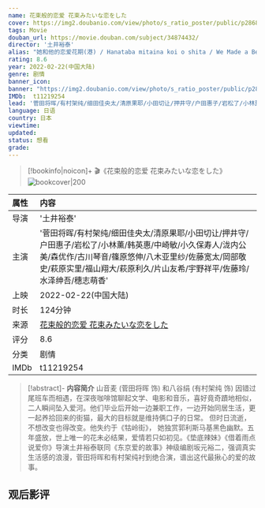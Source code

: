 ```yaml
---
name: 花束般的恋爱 花束みたいな恋をした
cover: https://img2.doubanio.com/view/photo/s_ratio_poster/public/p2868462052.jpg
tags: Movie
douban_url: https://movie.douban.com/subject/34874432/
director: '土井裕泰'
alias: "她和他的恋爱花期(港) / Hanataba mitaina koi o shita / We Made a Beautiful Bouquet / I Fell in Love Like A Flower Bouquet / 爱如花束 恋恋不忘"
rating: 8.6
year: 2022-02-22(中国大陆)
genre: 剧情
banner_icon: 
banner: "https://img2.doubanio.com/view/photo/s_ratio_poster/public/p2868462052.jpg"
IMDb:  t11219254
lead: '菅田将晖/有村架纯/细田佳央太/清原果耶/小田切让/押井守/户田惠子/岩松了/小林薰/韩英惠/中崎敏/小久保寿人/泷内公美/森优作/古川琴音/篠原悠伸/八木亚里纱/佐藤宽太/岡部敬史/萩原实里/福山翔大/萩原利久/片山友希/宇野祥平/佐藤玲/水泽绅吾/穗志萌香' 
language: 日语 
country: 日本 
viewtime:
updated: 
status: 想看
grade: 
---
```

> [!bookinfo|noicon]+ 🎬《花束般的恋爱 花束みたいな恋をした》
> ![bookcover|200](https://img2.doubanio.com/view/photo/s_ratio_poster/public/p2868462052.jpg)
>
| 属性 | 内容                                       |
|:---- |:------------------------------------------ |
| 导演 | '土井裕泰'                         |
| 主演 | '菅田将晖/有村架纯/细田佳央太/清原果耶/小田切让/押井守/户田惠子/岩松了/小林薰/韩英惠/中崎敏/小久保寿人/泷内公美/森优作/古川琴音/篠原悠伸/八木亚里纱/佐藤宽太/岡部敬史/萩原实里/福山翔大/萩原利久/片山友希/宇野祥平/佐藤玲/水泽绅吾/穗志萌香'                             |
| 上映 | 2022-02-22(中国大陆)                             |
| 时长 | 124分钟                   |
| 来源 | [花束般的恋爱 花束みたいな恋をした](https://movie.douban.com/subject/34874432/) |
| 评分 | 8.6                           |
| 分类 | 剧情                            |
| IMDb | t11219254                             | 

> [!abstract]- **内容简介**
>  山音麦 (菅田将晖 饰) 和八谷绢 (有村架纯 饰) 因错过尾班车而相遇，在深夜咖啡馆聊起文学、电影和音乐，喜好竟奇蹟地相似，二人瞬间坠入爱河。他们毕业后开始一边兼职工作，一边开始同居生活，更一起养拾回来的街猫，最大的目标就是维持俩口子的日常。 但时日流逝，不想改变也得改变。他失约于《牯岭街》， 她独赏郭利斯马基黑色幽默。五年盛放，世上唯一的花未必结果，爱情若只如初见。《垫底辣妹》《借着雨点说爱你》导演土井裕泰联同《东京爱的故事》神级编剧坂元裕二，强调真实生活感的浪漫，菅田将晖和有村架纯衬到绝合演，谱出这代最揪心的爱的故事。
>  
## 观后影评
